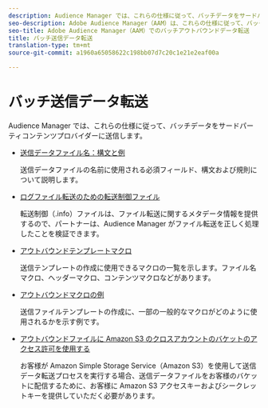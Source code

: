 ```yaml
---
description: Audience Manager では、これらの仕様に従って、バッチデータをサードパーティコンテンツプロバイダーに送信します。
seo-description: Adobe Audience Manager（AAM）は、これらの仕様に従って、バッチデータをサードパーティのコンテンツプロバイダーに送信します。
seo-title: Adobe Audience Manager（AAM）でのバッチアウトバウンドデータ転送
title: バッチ送信データ転送
translation-type: tm+mt
source-git-commit: a1960a65058622c198bb07d7c20c1e21e2eaf00a

---
```



# バッチ送信データ転送

Audience Manager では、これらの仕様に従って、バッチデータをサードパーティコンテンツプロバイダーに送信します。

* [送信データファイル名：構文と例](/help/using/integration/receiving-audience-data/batch-outbound-transfers/outbound-file-name-contents.md)

   送信データファイルの名前に使用される必須フィールド、構文および規則について説明します。

* [ログファイル転送のための転送制御ファイル](/help/using/integration/receiving-audience-data/batch-outbound-transfers/transfer-control-files.md)

   転送制御（.info）ファイルは、ファイル転送に関するメタデータ情報を提供するので、パートナーは、Audience Manager がファイル転送を正しく処理したことを検証できます。

* [アウトバウンドテンプレートマクロ](/help/using/integration/receiving-audience-data/batch-outbound-transfers/outbound-template-macros.md)

   送信テンプレートの作成に使用できるマクロの一覧を示します。ファイル名マクロ、ヘッダーマクロ、コンテンツマクロなどがあります。

* [アウトバウンドマクロの例](/help/using/integration/receiving-audience-data/batch-outbound-transfers/outbound-macro-examples.md)

   送信ファイルテンプレートの作成に、一部の一般的なマクロがどのように使用されるかを示す例です。

* [アウトバウンドファイルに Amazon S3 のクロスアカウントのバケットのアクセス許可を使用する](/help/using/integration/receiving-audience-data/batch-outbound-transfers/authorize-s3-cross-bucket.md)

   お客様が Amazon Simple Storage Service（Amazon S3）を使用して送信データ転送プロセスを実行する場合、送信データファイルをお客様のバケットに配信するために、お客様に Amazon S3 アクセスキーおよびシークレットキーを提供していただく必要があります。
